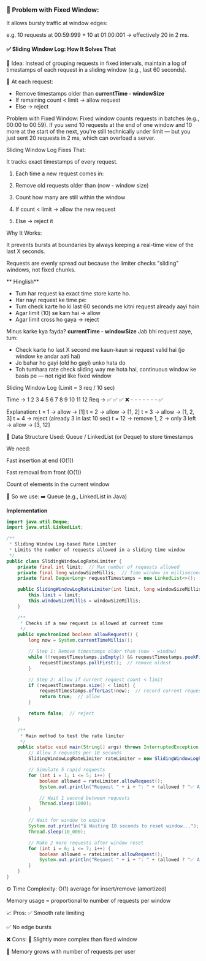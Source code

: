 ### 🚨 Problem with Fixed Window:
It allows bursty traffic at window edges:

e.g. 10 requests at 00:59:999 + 10 at 01:00:001 → effectively 20 in 2 ms.


#### ✅ Sliding Window Log: How It Solves That
📌 Idea:
Instead of grouping requests in fixed intervals, maintain a log of timestamps of each request in a sliding window (e.g., last 60 seconds).

🔁 At each request:
- Remove timestamps older than **currentTime - windowSize**
- If remaining count < limit → allow request
- Else → reject

Problem with Fixed Window:
Fixed window counts requests in batches (e.g., 00:00 to 00:59). If you send 10 requests at the end of one window and 10 more at the start of the next, you're still technically under limit — but you just sent 20 requests in 2 ms, which can overload a server.

Sliding Window Log Fixes That:

It tracks exact timestamps of every request.

1. Each time a new request comes in:
  
2. Remove old requests older than (now - window size)
  
3. Count how many are still within the window
  
4. If count < limit → allow the new request
  
5. Else → reject it

Why It Works:

It prevents bursts at boundaries by always keeping a real-time view of the last X seconds.

Requests are evenly spread out because the limiter checks "sliding" windows, not fixed chunks.

** Hinglish**

* Tum har request ka exact time store karte ho.
* Har nayi request ke time pe:
* Tum check karte ho ki last 60 seconds me kitni request already aayi hain
* Agar limit (10) se kam hai → allow
* Agar limit cross ho gaya → reject

 Minus karke kya fayda? **currentTime - windowSize**
Jab bhi request aaye, tum:
* Check karte ho last X second me kaun-kaun si request valid hai (jo window ke andar aati hai)
* Jo bahar ho gayi (old ho gayi) unko hata do
* Toh tumhara rate check sliding way me hota hai, continuous window ke basis pe — not rigid like fixed window


Sliding Window Log (Limit = 3 req / 10 sec)

Time →   1    2    3    4    5    6    7    8    9   10   11   12
Req →   ✅   ✅   ✅   ❌   -    -    -    -    -    -    -    ✅

Explanation:
t = 1   → allow → [1]
t = 2   → allow → [1, 2]
t = 3   → allow → [1, 2, 3]
t = 4   → reject (already 3 in last 10 sec)
t = 12  → remove 1, 2 → only 3 left → allow → [3, 12]


🧠 Data Structure Used:
Queue / LinkedList (or Deque) to store timestamps

We need:

Fast insertion at end (O(1))

Fast removal from front (O(1))

Count of elements in the current window

📌 So we use:
➡️ Queue<Long> (e.g., LinkedList in Java)

**Implementation**

```java
import java.util.Deque;
import java.util.LinkedList;

/**
 * Sliding Window Log-based Rate Limiter
 * Limits the number of requests allowed in a sliding time window
 */
public class SlidingWindowLogRateLimiter {
    private final int limit;  // Max number of requests allowed
    private final long windowSizeMillis;  // Time window in milliseconds
    private final Deque<Long> requestTimestamps = new LinkedList<>();  // Stores timestamps of allowed requests

    public SlidingWindowLogRateLimiter(int limit, long windowSizeMillis) {
        this.limit = limit;
        this.windowSizeMillis = windowSizeMillis;
    }

    /**
     * Checks if a new request is allowed at current time
     */
    public synchronized boolean allowRequest() {
        long now = System.currentTimeMillis();

        // Step 1: Remove timestamps older than (now - window)
        while (!requestTimestamps.isEmpty() && requestTimestamps.peekFirst() <= now - windowSizeMillis) {
            requestTimestamps.pollFirst();  // remove oldest
        }

        // Step 2: Allow if current request count < limit
        if (requestTimestamps.size() < limit) {
            requestTimestamps.offerLast(now);  // record current request time
            return true;  // allow
        }

        return false;  // reject
    }

    /**
     * Main method to test the rate limiter
     */
    public static void main(String[] args) throws InterruptedException {
        // Allow 3 requests per 10 seconds
        SlidingWindowLogRateLimiter rateLimiter = new SlidingWindowLogRateLimiter(3, 10_000);

        // Simulate 5 rapid requests
        for (int i = 1; i <= 5; i++) {
            boolean allowed = rateLimiter.allowRequest();
            System.out.println("Request " + i + ": " + (allowed ? "✅ Allowed" : "❌ Rejected"));

            // Wait 1 second between requests
            Thread.sleep(1000);
        }

        // Wait for window to expire
        System.out.println("⏳ Waiting 10 seconds to reset window...");
        Thread.sleep(10_000);

        // Make 2 more requests after window reset
        for (int i = 6; i <= 7; i++) {
            boolean allowed = rateLimiter.allowRequest();
            System.out.println("Request " + i + ": " + (allowed ? "✅ Allowed" : "❌ Rejected"));
        }
    }
}

```

⚙️ Time Complexity:
O(1) average for insert/remove (amortized)

Memory usage = proportional to number of requests per window

📈 Pros:
✅ Smooth rate limiting

✅ No edge bursts

❌ Cons:
🧠 Slightly more complex than fixed window

🧠 Memory grows with number of requests per user




